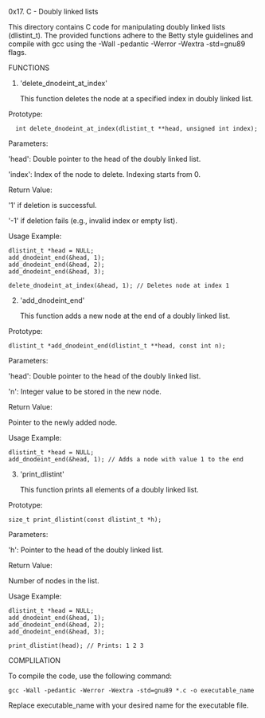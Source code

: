 0x17. C - Doubly linked lists

This directory contains C code for manipulating doubly linked lists (dlistint_t). The provided functions adhere to the Betty style guidelines and compile with gcc using the -Wall -pedantic -Werror -Wextra -std=gnu89 flags.

FUNCTIONS

1. 'delete_dnodeint_at_index'

	This function deletes the node at a specified index in doubly linked list.
	
Prototype:
      
      int delete_dnodeint_at_index(dlistint_t **head, unsigned int index);


Parameters: 
 
'head': Double pointer to the head of the doubly linked list.

'index': Index of the node to delete. Indexing starts from 0.


Return Value:

'1' if deletion is successful.

'-1' if deletion fails (e.g., invalid index or empty list).
     

Usage Example:

    dlistint_t *head = NULL;
    add_dnodeint_end(&head, 1);
    add_dnodeint_end(&head, 2);
    add_dnodeint_end(&head, 3);

    delete_dnodeint_at_index(&head, 1); // Deletes node at index 1


2. 'add_dnodeint_end'

	This function adds a new node at the end of a doubly linked list.


Prototype:

 	dlistint_t *add_dnodeint_end(dlistint_t **head, const int n);


Parameters:

'head': Double pointer to the head of the doubly linked list.

'n': Integer value to be stored in the new node.


Return Value:

Pointer to the newly added node.


Usage Example:

	dlistint_t *head = NULL;
	add_dnodeint_end(&head, 1); // Adds a node with value 1 to the end


3. 'print_dlistint'

	This function prints all elements of a doubly linked list.


Prototype:

	size_t print_dlistint(const dlistint_t *h);


Parameters:

'h': Pointer to the head of the doubly linked list.


Return Value:

Number of nodes in the list.


Usage Example:

	dlistint_t *head = NULL;
	add_dnodeint_end(&head, 1);
	add_dnodeint_end(&head, 2);
	add_dnodeint_end(&head, 3);

	print_dlistint(head); // Prints: 1 2 3


COMPLILATION

To compile the code, use the following command:

	gcc -Wall -pedantic -Werror -Wextra -std=gnu89 *.c -o executable_name

Replace executable_name with your desired name for the executable file.
